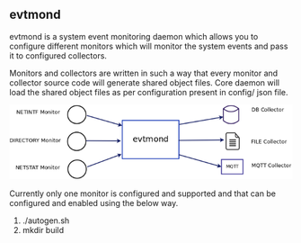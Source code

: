 ## evtmond
evtmond is a system event monitoring daemon which allows you to configure different monitors which will monitor the system events and pass it to configured collectors.

Monitors and collectors are written in such a way that every monitor and collector source code will generate shared object files. Core daemon will load the shared object files as per configuration present in config/ json file.

![evtmond block](doc/evtmond.png?raw=true "Block Diagram")

Currently only one monitor is configured and supported and that can be configured and enabled using the below way.
 
 1. ./autogen.sh
 2. mkdir build 


